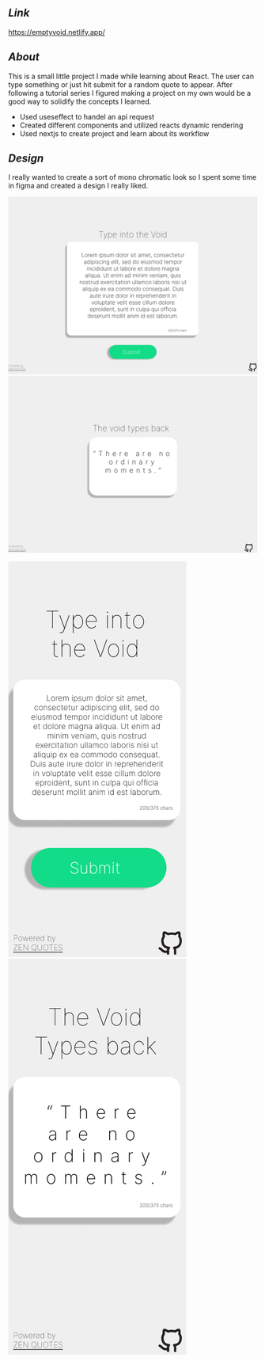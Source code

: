 ## ***Link***
https://emptyvoid.netlify.app/
## ***About***
This is a small little project I made while learning about React. The user can type something or just hit submit for a random quote to appear. After following a tutorial series I figured making a project on my own would be a good way to solidify the concepts I learned.

 - Used useseffect to handel an api request
 - Created different components and utilized reacts dynamic rendering
 - Used nextjs to create project and learn about its workflow


##

## ***Design***

I really wanted to create a sort of mono chromatic look so I spent some time in figma and created a design I really liked.

![desktop design 1](https://github.com/Jman1868/Void/blob/main/images/Desktop%20-%201.png)
![desktop design 2](https://github.com/Jman1868/Void/blob/main/images/Desktop%20-%202.png)

![mobile design 1](https://github.com/Jman1868/Void/blob/main/images/Android%20Large%20-%201.png)
![mobile design 2](https://github.com/Jman1868/Void/blob/main/images/Android%20Large%20-%202.png)
